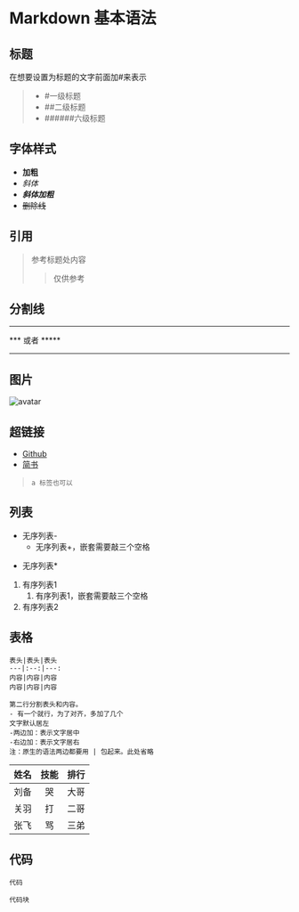 # Markdown 基本语法
## 标题
  在想要设置为标题的文字前面加#来表示
  >+ #一级标题
  >+ ##二级标题
  >+ ######六级标题
## 字体样式
  + **加粗**
  + *斜体*
  + ***斜体加粗***
  + ~~删除线~~
## 引用
  > 参考标题处内容
  >> 仅供参考
## 分割线
  ***
  *** 或者 *****
  *****
## 图片
  ![avatar](/img01.jpg "way back!")
## 超链接
  * [Github](http://www.github.com/a602555637 "github")
  * <a href="http://www.github.com/a602555637" target="_blank">简书</a>
  >```a 标签也可以```
## 列表
  - 无序列表-
     + 无序列表+，嵌套需要敲三个空格
  * 无序列表*
   1. 有序列表1
      1. 有序列表1，嵌套需要敲三个空格
   2. 有序列表2
## 表格
  ```
  表头|表头|表头
  ---|:--:|---:
  内容|内容|内容
  内容|内容|内容

  第二行分割表头和内容。
  - 有一个就行，为了对齐，多加了几个
  文字默认居左
  -两边加：表示文字居中
  -右边加：表示文字居右
  注：原生的语法两边都要用 | 包起来。此处省略
  ```

  姓名|技能|排行
  --|:--:|--:
  刘备|哭|大哥
  关羽|打|二哥
  张飞|骂|三弟
## 代码
  `代码`
  ```
  代码块 
  ```